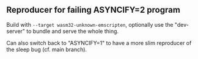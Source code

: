 ## Reproducer for failing ASYNCIFY=2 program

Build with `--target wasm32-unknown-emscripten`, optionally use the "dev-server" to bundle and serve the whole thing.

Can also switch back to "ASYNCIFY=1" to have a more slim reproducer of the sleep bug (cf. main branch).
